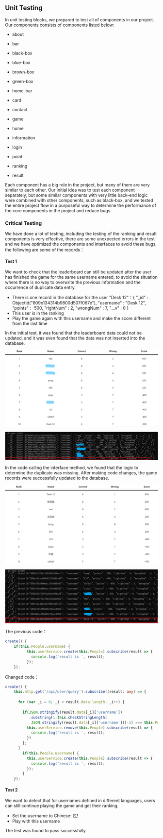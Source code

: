 ## Unit Testing



In unit testing blocks, we prepared to test all of components in our project. Our components consists of components listed below: 

- about

- bar

- black-box

- blue-box

- brown-box

- green-box

- home-bar 

- card

- contact

- game

- home

- information 

- login

- point

- ranking

- result

  

Each component has a big role in the project, but many of them are very similar to each other. Our initial idea was to test each component separately, but some similar components with very little back-end logic were combined with other components, such as black-box, and we tested the entire project flow in a purposeful way to determine the performance of the core components in the project and reduce bugs.



### Critical Testing

We have done a lot of testing, including the testing of the ranking and result components is very effective, there are some unexpected errors in the test and we have optimized the components and interfaces to avoid these bugs, the following are some of the records：

#### Test 1

We want to check that the leaderboard can still be updated after the user has finished the game for the same username entered, to avoid the situation where there is no way to overwrite the previous information and the occurrence of duplicate data entry.

- There is one record in the database for the user "Desk 12"：{ "_id" : ObjectId("609e134314b9800d507f067e"), "username" : "Desk 12", "points" : -500, "rightNum" : 2, "wrongNum" : 7, "__v" : 0 }
- This user is in the ranking
- Play the game again with this username and make the score different from the last time



In the initial test, it was found that the leaderboard data could not be updated, and it was even found that the data was not inserted into the database. 



![ranking](..\img\ranking.jpg)

![db](..\img\db.png)



In the code calling the interface method, we found that the logic to determine the duplicate was missing. After making code changes, the game records were successfully updated to the database.



![ranking1](..\img\ranking1.png)

![db1](..\img\db1.png)



The previous code：



```ts
create() {
    if(this.People.username) {
          this.userService.create(this.People).subscribe(result => {
            console.log('result is ', result);
          });
    });
```



Changed code：



```ts
create() {
    this.http.get('/api/user/query').subscribe((result: any) => {

      for (var _i = 0; _i < result.data.length; _i++) {

        if(JSON.stringify(result.data[_i]['username'])
           .substring(1,this.checkStringLength(
            JSON.stringify(result.data[_i]['username']))-1) === this.People.username){
          this.userService.remove(this.People).subscribe(result => {
            console.log('result is ', result);
          })
        };
      }
        if(this.People.username) {
          this.userService.create(this.People).subscribe(result => {
            console.log('result is ', result);
          });
        } 
    });
```





#### Test 2

We want to detect that for usernames defined in different languages, users can still continue playing the game and get their ranking.

- Set the username to Chinese:  过!
- Play with this username

The test was found to pass successfully.



